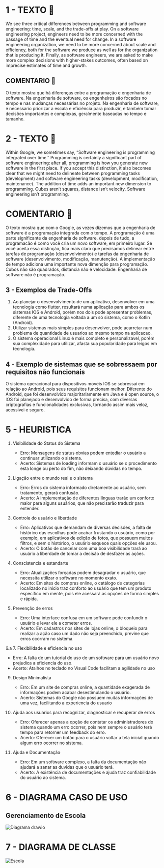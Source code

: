 # 1 - TEXTO 📄

We see three critical differences between programming and software engineering: time, scale, and the trade-offs at play. On a software engineering project, engineers need to be more concerned with the passage of time and the eventual need for change. In a software engineering organization, we need to be more concerned about scale and efficiency, both for the software we produce as well as for the organization that is producing it. Finally, as software engineers, we are asked to make more complex decisions with higher-stakes outcomes, often based on imprecise estimates of time and growth.


## COMENTARIO 💬

O texto mostra que há diferenças entre a programação e engenharia de software. Na engenharia de software, os engenheiros são focados no tempo e nas mudanças necessárias no projeto. Na engenharia de software, é necessario priorizar a escala e eficiência para produzir, e também tomar decisões importantes e complexas, geralmente baseadas no tempo e tamanho.


# 2 - TEXTO 📄

Within Google, we sometimes say, “Software engineering is programming integrated over time.” Programming is certainly a significant part of software engineering: after all, programming is how you generate new software in the first place. If you accept this distinction, it also becomes clear that we might need to delineate between programming tasks (development) and software engineering tasks (development, modification, maintenance). The addition of time adds an important new dimension to programming. Cubes aren’t squares, distance isn’t velocity. Software engineering isn’t programming.

# COMENTARIO 💬

O texto mostra que com o Google, as vezes dizemos que a engenharia de software é a programação integrada com o tempo. A programação é uma parte significante da engenharia de software, depois de tudo, a programacão é como você cria um novo software, em primeiro lugar. Se você aceita essa distinção, fica mais claro que precisamos delinear entre tarefas de programação (desenvolvimento) e tarefas da engenharia de software (desenvolvimento, modificação, manutenção). A implementação de tempo adiciona uma importante nova dimenção para programação. Cubos não são quadrados, distancia não é velocidade. Engenharia de software não é programação.


## 3 - Exemplos de Trade-Offs
  1. Ao planejar o desenvolvimento de um aplicativo, desenvolver em uma tecnologia como flutter, resultará numa aplicação para ambos os sistemas IOS e Android, porém nos dois pode apresentar problemas, diferente de uma tecnologia voltada a um só sistema, como o Kotlin (Android).
  2. Utilizar sistemas mais simples para desenvolver, pode acarretar num problema de quantidade de usuarios ao mesmo tempo na aplicacao.
  3. O sistema operacional Linux é mais completo e personalizavel, porém sua complexidade para utilizar, afasta sua popularidade para leigos em tecnologia.

## 4 - Exemplo de sistemas que se sobressaem por requisitos não funcionais
O sistema operacional para dispositivos moveis IOS se sobressai em relação ao Android, pois seus requisitos funcionam melhor. Diferente do Android, que foi desenvolvido majoritariamente em Java e é open source, o IOS foi planejado e desenvolvido de forma precisa, com diversas criptografias e funcionalidades exclusivas, tornando assim mais veloz, acessivei e seguro.

# 5 - HEURISTICA

1. Visibilidade do Status do Sistema
   - Erro: Mensagens de status obvias podem entediar o usuário a continuar utilizando o sistema.
   - Acerto: Sistemas de loading informam o usuário se o procedimento esta longe ou perto do fim, não deixando dúvidas no tempo.
     
2. Ligação entre o mundo real e o sistema
   - Erro: Erros do sistema informado diretamente ao usuário, sem tratamento, gerará confusão.
   - Acerto: A implementação de diferentes línguas trarão um conforto maior para alguns usuários, que não precisarão traduzir para entender.
     
3. Controle do usuário e liberdade
   - Erro: Aplicativos que demandam de diversas decisôes, a falta de histórico das escolhas pode acabar frustando o usuário, como por exemplo, em aplicativos de edição de fotos, que possuem muitos filtros, e sem o histórico, o usuário esquece quais opções ele usou.
   - Acerto: O botão de cancelar com uma boa visibilidade trará ao usuário a liberdade de tomar a decisão de desfazer as ações.
     
4. Conscistencia e estandarte
   - Erro: Atualizações forçadas podem desagradar o usuário, que necessita utilizar o software no momento exato.
   - Acerto: Em sites de compras online, o catálogo de categorias localizado no início traz conforto ao usuário que tem um produto específico em mente, pois ele acessará as opções de forma simples e rápida.
     
5. Prevenção de erros
   - Erro: Uma interface confusa em um software pode confundir o usuário e levar ele a cometer erros.
   - Acerto: Em cadastros nos sites de lojas online, o bloqueio para realizar a ação caso um dado não seja preenchido, previne que erros ocorram no sistema.
     
6.a
7. Flexibilidade e eficiencia no uso
   - Erro: A falta de um tutorial do uso de um software para um usuário novo prejudica a eficiencia do uso.
   - Acerto: Atalhos no teclado no Visual Code facilitam a agilidade no uso
     
9. Design Minimalista
    - Erro: Em um site de compras online, a quantidade exagerada de informações podem acabar desestimulando o usuário.
    - Acerto: Sistemas do Google não possuem muitas informações de uma vez, facilitando a experiencia do usuario
      
11. Ajuda aos usuarios para recognizar, diagnosticar e recuperar de erros
    - Erro: Oferecer apenas a opção de contatar os administradores do sistema quando um erro ocorrer, pois nem sempre o usuário terá tempo para retorner um feedback do erro.
    - Acerto: Oferecer um botão para o usuário voltar a tela inicial quando algum erro ocorrer no sistema.
      
13. Ajuda e Documentação
    - Erro: Em um software complexo, a falta da documentação não ajudará a sanar as duvidas que o usuário terá.
    - Acerto: A existência de documentações e ajuda traz confiabilidade do usuário ao sistema.


# 6 - DIAGRAMA CASO DE USO

## Gerenciamento de Escola

![Diagrama drawio](https://github.com/AndreMeneses0103/bertoti/assets/89109574/a5274d11-2000-4bc5-8501-7ef698b09057)


# 7 - DIAGRAMA DE CLASSE

![Escola](https://github.com/AndreMeneses0103/bertoti/assets/89109574/1e35b3a8-2326-446b-8be5-9e06ec6ab32c)
